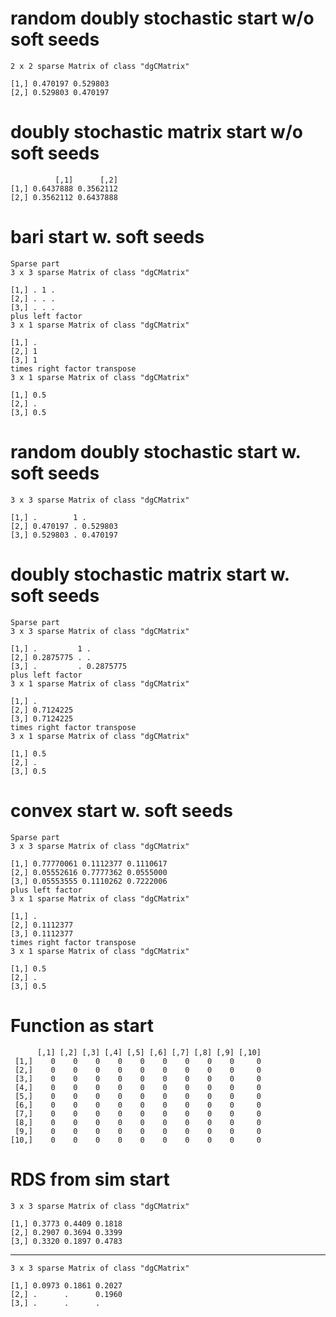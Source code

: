 # random doubly stochastic start w/o soft seeds

    2 x 2 sparse Matrix of class "dgCMatrix"
                          
    [1,] 0.470197 0.529803
    [2,] 0.529803 0.470197

# doubly stochastic matrix start w/o soft seeds

              [,1]      [,2]
    [1,] 0.6437888 0.3562112
    [2,] 0.3562112 0.6437888

# bari start w. soft seeds

    Sparse part
    3 x 3 sparse Matrix of class "dgCMatrix"
              
    [1,] . 1 .
    [2,] . . .
    [3,] . . .
    plus left factor
    3 x 1 sparse Matrix of class "dgCMatrix"
          
    [1,] .
    [2,] 1
    [3,] 1
    times right factor transpose
    3 x 1 sparse Matrix of class "dgCMatrix"
            
    [1,] 0.5
    [2,] .  
    [3,] 0.5

# random doubly stochastic start w. soft seeds

    3 x 3 sparse Matrix of class "dgCMatrix"
                            
    [1,] .        1 .       
    [2,] 0.470197 . 0.529803
    [3,] 0.529803 . 0.470197

# doubly stochastic matrix start w. soft seeds

    Sparse part
    3 x 3 sparse Matrix of class "dgCMatrix"
                              
    [1,] .         1 .        
    [2,] 0.2875775 . .        
    [3,] .         . 0.2875775
    plus left factor
    3 x 1 sparse Matrix of class "dgCMatrix"
                  
    [1,] .        
    [2,] 0.7124225
    [3,] 0.7124225
    times right factor transpose
    3 x 1 sparse Matrix of class "dgCMatrix"
            
    [1,] 0.5
    [2,] .  
    [3,] 0.5

# convex start w. soft seeds

    Sparse part
    3 x 3 sparse Matrix of class "dgCMatrix"
                                       
    [1,] 0.77770061 0.1112377 0.1110617
    [2,] 0.05552616 0.7777362 0.0555000
    [3,] 0.05553555 0.1110262 0.7222006
    plus left factor
    3 x 1 sparse Matrix of class "dgCMatrix"
                  
    [1,] .        
    [2,] 0.1112377
    [3,] 0.1112377
    times right factor transpose
    3 x 1 sparse Matrix of class "dgCMatrix"
            
    [1,] 0.5
    [2,] .  
    [3,] 0.5

# Function as start

          [,1] [,2] [,3] [,4] [,5] [,6] [,7] [,8] [,9] [,10]
     [1,]    0    0    0    0    0    0    0    0    0     0
     [2,]    0    0    0    0    0    0    0    0    0     0
     [3,]    0    0    0    0    0    0    0    0    0     0
     [4,]    0    0    0    0    0    0    0    0    0     0
     [5,]    0    0    0    0    0    0    0    0    0     0
     [6,]    0    0    0    0    0    0    0    0    0     0
     [7,]    0    0    0    0    0    0    0    0    0     0
     [8,]    0    0    0    0    0    0    0    0    0     0
     [9,]    0    0    0    0    0    0    0    0    0     0
    [10,]    0    0    0    0    0    0    0    0    0     0

# RDS from sim start

    3 x 3 sparse Matrix of class "dgCMatrix"
                             
    [1,] 0.3773 0.4409 0.1818
    [2,] 0.2907 0.3694 0.3399
    [3,] 0.3320 0.1897 0.4783

---

    3 x 3 sparse Matrix of class "dgCMatrix"
                             
    [1,] 0.0973 0.1861 0.2027
    [2,] .      .      0.1960
    [3,] .      .      .     

